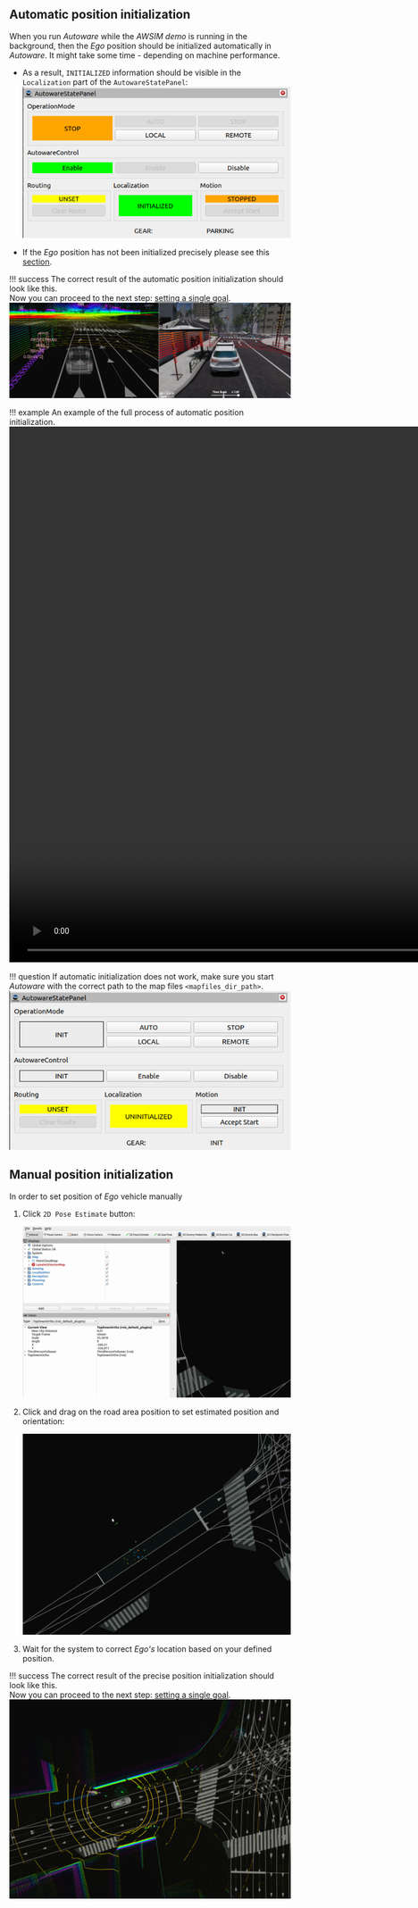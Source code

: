 <!-- DM: prosilbym Ci tez zebys takei video nagrywal w blizej samego ego - zeby fullsceen nie byl konieczny, wgl skrocilbym to o te 20-30 sekund bezczynnosci  -->
## Automatic position initialization

When you run *Autoware* while the *AWSIM demo* is running in the background, then the *Ego* position should be initialized automatically in *Autoware*. It might take some time - depending on machine performance.

- As a result, `INITIALIZED` information should be visible in the `Localization` part of  the `AutowareStatePanel`:
    ![initialized](initialized.png)

- If the *Ego* position has not been initialized precisely please see this [section](#manual-position-initialization).


!!! success
    The correct result of the automatic position initialization should look like this.<br>
    Now you can proceed to the next step: [setting a single goal](../SetASingleGoal/).
    ![success](success.png)

!!! example
    An example of the full process of automatic position initialization.
    <video width="1920" controls>
    <source src="autoware_launch.webm" type="video/webm">
    </video>

!!! question
    If automatic initialization does not work, make sure you start *Autoware* with the correct path to the map files `<mapfiles_dir_path>`.
    ![uninitialized](uninitialized.png)

## Manual position initialization
<!-- DM: dobrze jakby pojazd na gifie byl widoczny w zlym miejscu i przeniosl sie na to co sugerujesz  -->
In order to set position of *Ego* vehicle manually

1. Click `2D Pose Estimate` button:

    ![pose estimate button](click_estimate.gif)

2. Click and drag on the road area position to set estimated position and orientation:

    ![pose estimate](estimate_pose.gif)

3. Wait for the system to correct *Ego's* location based on your defined position.

!!! success
    The correct result of the precise position initialization should look like this.<br>
    Now you can proceed to the next step: [setting a single goal](../SetASingleGoal/).
    ![manual_success](manual_success.png)

<!-- 
    !!! important
        The position and orientation to set in demo should be the same as in the video in [this section](#automatic-position-initialization). -->
